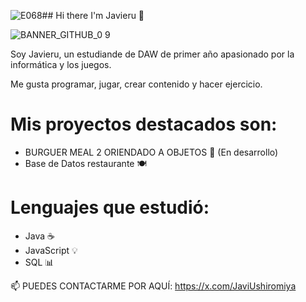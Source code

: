 ![E068](https://github.com/user-attachments/assets/231da4f5-a00f-4886-934d-dd69305fd049)## Hi there I'm Javieru 👋

![BANNER_GITHUB_0 9](https://github.com/user-attachments/assets/df7afba1-62a5-431e-a9a3-6bd0716004ee)


Soy Javieru, un estudiande de DAW de primer año apasionado por la informática y los juegos.

Me gusta programar, jugar, crear contenido y hacer ejercicio.

# Mis proyectos destacados son:
- BURGUER MEAL 2 ORIENDADO A OBJETOS 🍔 (En desarrollo)
- Base de Datos restaurante 🍽

# Lenguajes que estudió:
- Java ☕
- JavaScript 💡
- SQL 📊

📫 PUEDES CONTACTARME POR AQUÍ:
https://x.com/JaviUshiromiya
